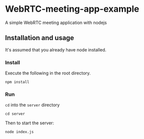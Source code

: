 # WebRTC-meeting-app-example

A simple WebRTC meeting application with nodejs 

## Installation and usage

It's assumed that you already have node installed.

### Install
Execute the following in the root directory.
```
npm install
```

### Run

`cd` into the `server` directory

```
cd server
```

Then to start the server:

```
node index.js
```